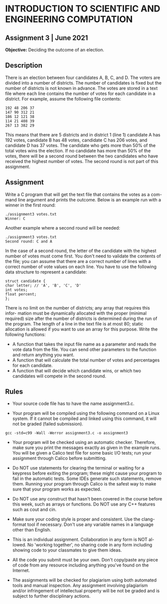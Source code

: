 # INTRODUCTION TO SCIENTIFIC AND ENGINEERING COMPUTATION

## Assignment 3 | June 2021


**Objective:** Deciding the outcome of an election.

## Description

There is an election between four candidates A, B, C, and D. The voters are
divided into a number of districts. The number of candidates is fixed but the
number of districts is not known in advance. The votes are stored in a text file
where each line contains the number of votes for each candidate in a district.
For example, assume the following file contents:

```
192 48 206 37
147 90 312 21
186 12 121 38
114 21 408 39
267 13 382 29
```

This means that there are 5 districts and in district 1 (line 1) candidate A has
192 votes, candidate B has 48 votes, candidate C has 206 votes, and candidate
D has 37 votes.
The candidate who gets more than 50% of the total votes wins the election.
If no candidate has more than 50% of the votes, there will be a second round
between the two candidates who have received the highest number of votes. The
second round is not part of this assignment.

## Assignment

Write a C program that will get the text file that contains the votes as a com-
mand line argument and prints the outcome.
Below is an example run with a winner in the first round:

```
./assignment3 votes.txt
Winner: C
```

Another example where a second round will be needed:

```
./assignment3 votes.txt
Second round: C and A
```

In the case of a second round, the letter of the candidate with the highest
number of votes must come first. You don't need to validate the contents of
the file; you can assume that there are a correct number of lines with a correct
number of vote values on each line.
You have to use the following data structure to represent a candidate:

```
struct candidate {
char letter; // 'A', 'B', 'C', 'D'
int votes;
float percent;
};
```

There is no limit on the number of districts; any array that requires this infor-
mation must be dynamically allocated with the proper (minimal required) size
after the number of districts is determined during the run of the program. The
length of a line in the text file is at most 80; static allocation is allowed if you
want to use an array for this purpose.
Write the following functions:

* A function that takes the input file name as a parameter and reads the
vote data from the file. You can send other parameters to the function
and return anything you want.
* A function that will calculate the total number of votes and percentages
for each candidate.
* A function that will decide which candidate wins, or which two candidates
will compete in the second round.


## Rules


* Your source code file has to have the name assignment3.c.

* Your program will be compiled using the following command on a Linux
system. If it cannot be compiled and linked using this command, it will
not be graded (failed submission).

```
gcc -std=c99 -Wall -Werror assignment3.c -o assignment3
```
* Your program will be checked using an automatic checker. Therefore,
make sure you print the messages exactly as given in the example runs.
You will be given a Calico test file for some basic I/O tests; run your
assignment through Calico before submitting.

* Do NOT use statements for clearing the terminal or waiting for a keypress
before exiting the program; these might cause your program to fail in
the automatic tests. Some IDEs generate such statements, remove them.
Running your program through Calico is the safest way to make sure that
your program works as expected.

* Do NOT use any construct that hasn't been covered in the course before
this week, such as arrays or functions. Do NOT use any C++ features
such as cout and cin.

* Make sure your coding style is proper and consistent. Use the clang-format
tool if necessary. Don't use any variable names in a language other than
English.

* This is an individual assignment. Collaboration in any form is NOT al-
lowed. No 'working together', no sharing code in any form including
showing code to your classmates to give them ideas.

* All the code you submit must be your own. Don't copy/paste any piece of
code from any resource including anything you've found on the Internet.

* The assignments will be checked for plagiarism using both automated
tools and manual inspection. Any assignment involving plagiarism and/or
infringement of intellectual property will be not be graded and is subject
to further disciplinary actions.

